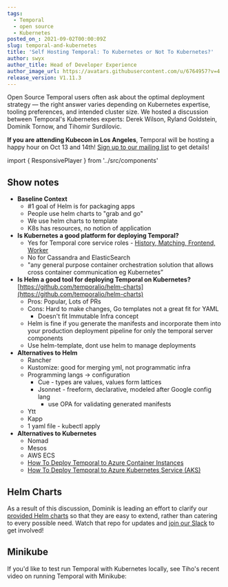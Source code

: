 ```yaml
---
tags:
  - Temporal
  - open source
  - Kubernetes
posted_on_: 2021-09-02T00:00:09Z
slug: temporal-and-kubernetes
title: 'Self Hosting Temporal: To Kubernetes or Not To Kubernetes?'
author: swyx
author_title: Head of Developer Experience
author_image_url: https://avatars.githubusercontent.com/u/6764957?v=4
release_version: V1.11.3
---
```


<!--truncate-->

Open Source Temporal users often ask about the optimal deployment strategy — the right answer varies depending on Kubernetes expertise, tooling preferences, and intended cluster size. We hosted a discussion between Temporal's Kubernetes experts: Derek Wilson, Ryland Goldstein, Dominik Tornow, and Tihomir Surdilovic.

**If you are attending Kubecon in Los Angeles**, Temporal will be hosting a happy hour on Oct 13 and 14th! [Sign up to our mailing list](https://temporal.io/subscribe) to get details!

import { ResponsivePlayer } from '../src/components'

<ResponsivePlayer url='https://www.youtube.com/watch?v=11I87HKS_NM' />

## Show notes

- **Baseline Context**
  - #1 goal of Helm is for packaging apps
  - People use helm charts to "grab and go"
  - We use helm charts to template
  - K8s has resources, no notion of application
- **Is Kubernetes a good platform for deploying Temporal?**
  - Yes for Temporal core service roles - [History, Matching, Frontend, Worker](/docs/concepts/what-is-a-temporal-cluster)
  - No for Cassandra and ElasticSearch
  - "any general purpose container orchestration solution that allows cross container communication eg Kubernetes”
- **Is Helm a good tool for deploying Temporal on Kubernetes?** [https://github.com/temporalio/helm-charts](https://github.com/temporalio/helm-charts)
  - Pros: Popular, Lots of PRs
  - Cons: Hard to make changes, Go templates not a great fit for YAML
    - Doesn't fit Immutable Infra concept
  - Helm is fine if you generate the manifests and incorporate them into your production deployment pipeline for only the temporal server components
  - Use helm-template, dont use helm to manage deployments
- **Alternatives to Helm**
  - Rancher
  - Kustomize: good for merging yml, not programmatic infra
  - Programming langs → configuration
    - Cue - types are values, values form lattices
    - Jsonnet - freeform, declarative, modeled after Google config lang
      - use OPA for validating generated manifests
  - Ytt
  - Kapp
  - 1 yaml file - kubectl apply
- **Alternatives to Kubernetes**
  - Nomad
  - Mesos
  - AWS ECS
  - [How To Deploy Temporal to Azure Container Instances](https://mikhail.io/2020/10/how-to-deploy-temporal-to-azure-container-instances/)
  - [How To Deploy Temporal to Azure Kubernetes Service (AKS)](https://mikhail.io/2020/11/how-to-deploy-temporal-to-azure-kubernetes-aks/)

## Helm Charts

As a result of this discussion, Dominik is leading an effort to clarify our [provided Helm charts](https://github.com/temporalio/helm-charts) so that they are easy to extend, rather than catering to every possible need. Watch that repo for updates and [join our Slack](https://temporal.io/slack) to get involved!

## Minikube

If you'd like to test run Temporal with Kubernetes locally, see Tiho's recent video on running Temporal with Minikube:

<ResponsivePlayer url='https://youtu.be/f6N3ZcWHygU' />
